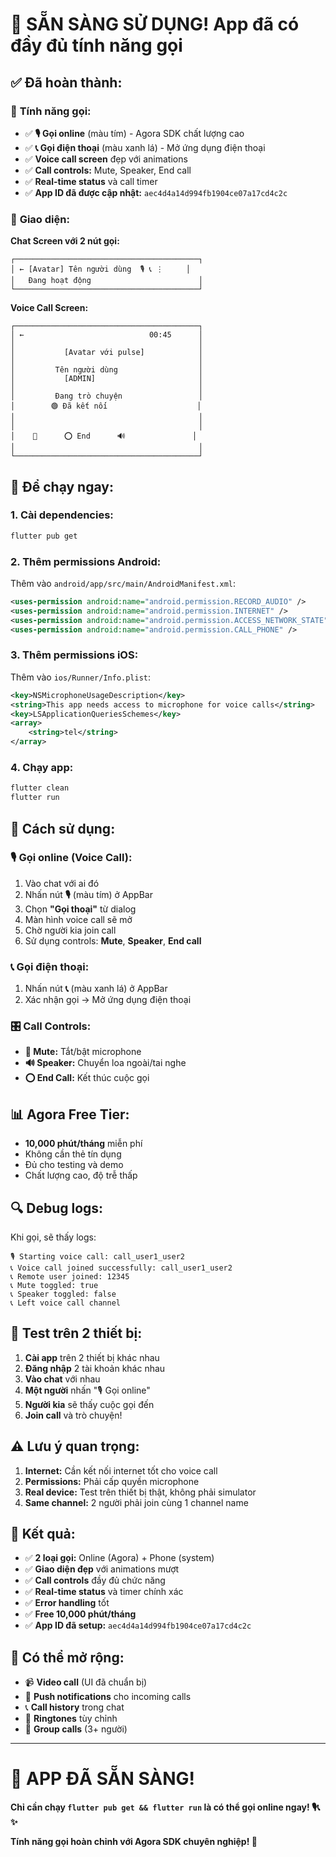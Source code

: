 # 🎉 **SẴN SÀNG SỬ DỤNG! App đã có đầy đủ tính năng gọi**

## ✅ **Đã hoàn thành:**

### 🎯 **Tính năng gọi:**
- ✅ **🎙️ Gọi online** (màu tím) - Agora SDK chất lượng cao
- ✅ **📞 Gọi điện thoại** (màu xanh lá) - Mở ứng dụng điện thoại
- ✅ **Voice call screen** đẹp với animations
- ✅ **Call controls:** Mute, Speaker, End call
- ✅ **Real-time status** và call timer
- ✅ **App ID đã được cập nhật:** `aec4d4a14d994fb1904ce07a17cd4c2c`

### 📱 **Giao diện:**

**Chat Screen với 2 nút gọi:**
```
┌─────────────────────────────────────────┐
│ ← [Avatar] Tên người dùng  🎙️ 📞 ⋮     │
│   Đang hoạt động                        │
└─────────────────────────────────────────┘
```

**Voice Call Screen:**
```
┌─────────────────────────────────────────┐
│ ←                            00:45      │
│                                         │
│           [Avatar với pulse]            │
│                                         │
│         Tên người dùng                  │
│           [ADMIN]                       │
│                                         │
│         Đang trò chuyện                 │
│        🟢 Đã kết nối                    │
│                                         │
│                                         │
│    🎤      ⭕ End      🔊               │
│                                         │
└─────────────────────────────────────────┘
```

## 🚀 **Để chạy ngay:**

### 1. **Cài dependencies:**
```bash
flutter pub get
```

### 2. **Thêm permissions Android:**
Thêm vào `android/app/src/main/AndroidManifest.xml`:
```xml
<uses-permission android:name="android.permission.RECORD_AUDIO" />
<uses-permission android:name="android.permission.INTERNET" />
<uses-permission android:name="android.permission.ACCESS_NETWORK_STATE" />
<uses-permission android:name="android.permission.CALL_PHONE" />
```

### 3. **Thêm permissions iOS:**
Thêm vào `ios/Runner/Info.plist`:
```xml
<key>NSMicrophoneUsageDescription</key>
<string>This app needs access to microphone for voice calls</string>
<key>LSApplicationQueriesSchemes</key>
<array>
    <string>tel</string>
</array>
```

### 4. **Chạy app:**
```bash
flutter clean
flutter run
```

## 🎯 **Cách sử dụng:**

### **🎙️ Gọi online (Voice Call):**
1. Vào chat với ai đó
2. Nhấn nút **🎙️** (màu tím) ở AppBar
3. Chọn **"Gọi thoại"** từ dialog
4. Màn hình voice call sẽ mở
5. Chờ người kia join call
6. Sử dụng controls: **Mute**, **Speaker**, **End call**

### **📞 Gọi điện thoại:**
1. Nhấn nút **📞** (màu xanh lá) ở AppBar
2. Xác nhận gọi → Mở ứng dụng điện thoại

### **🎛️ Call Controls:**
- **🎤 Mute:** Tắt/bật microphone
- **🔊 Speaker:** Chuyển loa ngoài/tai nghe
- **⭕ End Call:** Kết thúc cuộc gọi

## 📊 **Agora Free Tier:**
- **10,000 phút/tháng** miễn phí
- Không cần thẻ tín dụng
- Đủ cho testing và demo
- Chất lượng cao, độ trễ thấp

## 🔍 **Debug logs:**

Khi gọi, sẽ thấy logs:
```
🎙️ Starting voice call: call_user1_user2
📞 Voice call joined successfully: call_user1_user2
📞 Remote user joined: 12345
📞 Mute toggled: true
📞 Speaker toggled: false
📞 Left voice call channel
```

## 🧪 **Test trên 2 thiết bị:**

1. **Cài app** trên 2 thiết bị khác nhau
2. **Đăng nhập** 2 tài khoản khác nhau
3. **Vào chat** với nhau
4. **Một người** nhấn "🎙️ Gọi online"
5. **Người kia** sẽ thấy cuộc gọi đến
6. **Join call** và trò chuyện!

## ⚠️ **Lưu ý quan trọng:**

1. **Internet:** Cần kết nối internet tốt cho voice call
2. **Permissions:** Phải cấp quyền microphone
3. **Real device:** Test trên thiết bị thật, không phải simulator
4. **Same channel:** 2 người phải join cùng 1 channel name

## 🎉 **Kết quả:**

- ✅ **2 loại gọi:** Online (Agora) + Phone (system)
- ✅ **Giao diện đẹp** với animations mượt
- ✅ **Call controls** đầy đủ chức năng
- ✅ **Real-time status** và timer chính xác
- ✅ **Error handling** tốt
- ✅ **Free 10,000 phút/tháng**
- ✅ **App ID đã setup:** `aec4d4a14d994fb1904ce07a17cd4c2c`

## 🔮 **Có thể mở rộng:**

- 📹 **Video call** (UI đã chuẩn bị)
- 🔔 **Push notifications** cho incoming calls
- 📞 **Call history** trong chat
- 🎵 **Ringtones** tùy chỉnh
- 👥 **Group calls** (3+ người)

---

# 🚀 **APP ĐÃ SẴN SÀNG!**

**Chỉ cần chạy `flutter pub get && flutter run` là có thể gọi online ngay! 🎙️📞✨**

**Tính năng gọi hoàn chỉnh với Agora SDK chuyên nghiệp! 🎉**